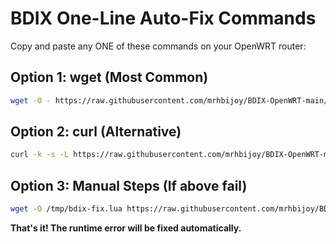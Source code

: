 # BDIX One-Line Auto-Fix Commands

Copy and paste any ONE of these commands on your OpenWRT router:

## Option 1: wget (Most Common)
```bash
wget -O - https://raw.githubusercontent.com/mrhbijoy/BDIX-OpenWRT-main/main/quick-fix.sh | sh
```

## Option 2: curl (Alternative)
```bash
curl -k -s -L https://raw.githubusercontent.com/mrhbijoy/BDIX-OpenWRT-main/main/quick-fix-curl.sh | sh
```

## Option 3: Manual Steps (If above fail)
```bash
wget -O /tmp/bdix-fix.lua https://raw.githubusercontent.com/mrhbijoy/BDIX-OpenWRT-main/main/bdix-controller-simple.lua && /etc/init.d/bdix stop && cp /usr/lib/lua/luci/controller/bdix.lua /usr/lib/lua/luci/controller/bdix.lua.backup && cp /tmp/bdix-fix.lua /usr/lib/lua/luci/controller/bdix.lua && chmod 644 /usr/lib/lua/luci/controller/bdix.lua && rm -rf /tmp/luci-* && /etc/init.d/uhttpd restart && echo "✅ Fixed! Access: http://$(uci get network.lan.ipaddr)/cgi-bin/luci/admin/system/bdix"
```

**That's it! The runtime error will be fixed automatically.**
